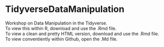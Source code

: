 # TidyverseDataManipulation
Workshop on Data Manipulation in the Tidyverse.  
To view this within R, download and use the .Rmd file.  
To view a clean and pretty HTML version, download and use the .Rmd file.
To view conventiently within Github, open the .Md file.
